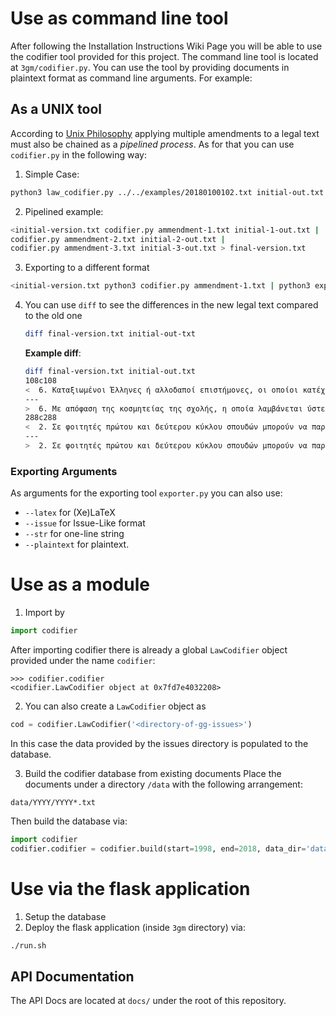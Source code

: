 # Use as command line tool

After following the Installation Instructions Wiki Page you will be able to use the codifier tool provided for this project.  The command line tool is located at `3gm/codifier.py`. You can use the tool by providing documents in plaintext format as command line arguments. For example:

## As a UNIX tool

According to [Unix Philosophy](https://en.wikipedia.org/wiki/Unix_philosophy) applying multiple amendments to a legal text must also be chained as a _pipelined process_. As for that you can use `codifier.py` in the following way:

1. Simple Case: 
```bash
python3 law_codifier.py ../../examples/20180100102.txt initial-out.txt  <../../examples/initial-version.txt > final-version.txt
```
2. Pipelined example:
```bash
<initial-version.txt codifier.py ammendment-1.txt initial-1-out.txt |
codifier.py ammendment-2.txt initial-2-out.txt |
codifier.py ammendment-3.txt initial-3-out.txt > final-version.txt
```
3. Exporting to a different format 
```bash
<initial-version.txt python3 codifier.py ammendment-1.txt | python3 exporter.py --markdown > final-version.md
```
4. You can use `diff` to see the differences in the new legal text compared to the old one

   ```bash
   diff final-version.txt initial-out-txt
   ```
   **Example diff**:

   ```bash
   diff final-version.txt initial-out.txt 
   108c108
   <  6. Καταξιωμένοι Έλληνες ή αλλοδαποί επιστήμονες, οι οποίοι κατέχουν θέση ή διαθέτουν ισοδύναμα προσόντα με μέλη Δ.Ε.Π. ή Ερευνητών σε Ερευνητικά Κέντρα, μπορούν να έχουν τον τίτλο του Επισκέπτη Καθηγητή ύστερα από αίτησή τους και απόφαση της Συνέλευσης του Τμήματος, η παραμονή των οποίων δεν μπορεί να υπερβαίνει τα τρία (ακαδημαϊκά έτη. Τα δικαιώματα και οι υποχρεώσεις τους ορίζονται στον Εσωτερικό Κανονισμό του οικείου ιδρύματος και μέχρι την έκδοσή αυτού, με απόφαση της Συγκλήτου. Με αιτιολογημένη απόφαση το Τμήμα μπορεί να αναθέτει τη διδασκαλία μεταπτυχιακού μαθήματος ή και σεμιναρίου στον επισκέπτη καθηγητή, εφόσον το επιθυμεί και ο ίδιος και σε κάθε περίπτωση όχι για διάρκεια μεγαλύτερη των τεσσάρων (ακαδημαϊκών εξαμήνων.  Για τη διδασκαλία αυτή, ο Επισκέπτης Καθηγητής αμείβεται από πόρους του ιδρύματος, μέσω του ΕΛΚΕ ή από πόρους ευρωπαϊκού/διεθνούς προγράμματος κινητικότητας διδασκόντων ή ερευνητικού έργου ή από χορηγία για το σκοπό αυτόν ή από πόρους που εξασφαλίζει το οικείο τμήμα, σε καμία περίπτωση όμως δεν μπορεί να επιβαρύνει τον προϋπολογισμό του Α.Ε.Ι. ή τον Κρατικό Προϋπολογισμό ή τα ταμειακά διαθέσιμα του ΕΛΚΕ. Το ύψος της αμοιβής του επισκέπτη καθηγητή είναι αντίστοιχο με το ύψος της αμοιβής των συμβάσεων εργασίας που προβλέπονται στο άρθρο 5 του π.δ. 407/(Α΄ 112).
   ---
   >  6. Με απόφαση της κοσμητείας της σχολής, η οποία λαμβάνεται ύστερα από εισήγηση καθηγητή της σχολής, μπορούν να καλούνται, ως επισκέπτες καθηγητές, καταξιωμένοι Έλληνες ή αλλοδαποί επιστήμονες, που έχουν θέση ή προσόντα καθηγητή ή ερευνητή σε ερευνητικό κέντρο, για την κάλυψη εκπαιδευτικών αναγκών. Με τον Οργανισμό του ιδρύματος καθορίζονται οι προϋποθέσεις και η διαδικασία πρόσκλησης, καθώς και οι όροι απασχόλησης και κάθε σχετικό θέμα. Το ύψος και οι προϋποθέσεις αμοιβής των επισκεπτών καθηγητών καθορίζονται με κοινή απόφαση των Υπουργών Οικονομικών και Παιδείας, Δια Βίου Μάθησης και Θρησκευμάτων, που δημοσιεύεται στην Εφημερίδα της Κυβερνήσεως
   288c288
   <  2. Σε φοιτητές πρώτου και δεύτερου κύκλου σπουδών μπορούν να παρέχονται από τα ιδρύματα στα οποία φοιτούν, ανταποδοτικές υποτροφίες με υποχρέωση, εκ μέρους των φοιτητών, να προσφέρουν εργασία με μερική απασχόληση, μέχρι σαράντα (ώρες μηνιαίως σε υπηρεσίες του ιδρύματος. Οι Ε.Λ.Κ.Ε. των Α.Ε.Ι. μπορούν, επίσης, να χορηγούν ανταποδοτικές υποτροφίες σε υποψήφιους διδάκτορες και μεταδιδάκτορες της ημεδαπής ή της αλλοδαπής, εφόσον δεν έχει παρέλθει πενταετία από την λήψη του διδακτορικού τίτλου σπουδών τους, ως αντάλλαγμα για την απασχόλησή τους στην υλοποίηση συγχρηματοδοτούμενων πράξεων στο οικείο Α.Ε.Ι., από πόρους που προέρχονται από τα προγράμματα αυτά και σύμφωνα με τους όρους που τίθενται στο θεσμικό πλαίσιο υλοποίησής τους.
   ---
   >  2. Σε φοιτητές πρώτου και δεύτερου κύκλου σπουδών μπορούν να παρέχονται από τα ιδρύματα στα οποία φοιτούν, ανταποδοτικές υποτροφίες με υποχρέωση, εκ μέρους των φοιτητών, να προσφέρουν εργασία με μερική απασχόληση, μέχρι σαράντα ώρες μηνιαίως σε υπηρεσίες του ιδρύματος
   ```

   

### Exporting Arguments 

As arguments for the exporting tool `exporter.py` you can also use:

 * `--latex` for (Xe)LaTeX
 * `--issue` for Issue-Like format
 * `--str` for one-line string
 * `--plaintext` for plaintext.

# Use as a module

1. Import by 

```python
import codifier
```
After importing codifier there is already a global `LawCodifier` object provided under the name `codifier`:
```python3
>>> codifier.codifier
<codifier.LawCodifier object at 0x7fd7e4032208>
```

2. You can also create a `LawCodifier` object as 

```python
cod = codifier.LawCodifier('<directory-of-gg-issues>')
```
In this case the data provided by the issues directory is populated to the database.

3. Build the codifier database from existing documents
Place the documents under a directory `/data` with the following arrangement:

```
data/YYYY/YYYY*.txt
```

Then build the database via:

```python
import codifier
codifier.codifier = codifier.build(start=1998, end=2018, data_dir='data/') 
```

# Use via the flask application

1. Setup the database 
2. Deploy the flask application (inside `3gm` directory) via:
```bash
./run.sh
```

## API Documentation

The API Docs are located at `docs/` under the root of this repository. 









